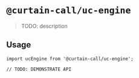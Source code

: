 # `@curtain-call/uc-engine`

> TODO: description

## Usage

```
import ucEngine from '@curtain-call/uc-engine';

// TODO: DEMONSTRATE API
```
